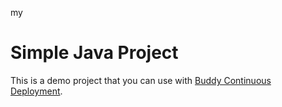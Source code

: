 my
# Simple Java Project
This is a demo project that you can use with [Buddy Continuous Deployment](https://buddy.works).
